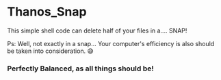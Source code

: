 # Thanos_Snap


This simple shell code can delete half of your files in a.... SNAP!

Ps: Well, not exactly in a snap... Your computer's efficiency is also should be taken into consideration. 😅

### Perfectly Balanced, as all things should be!
